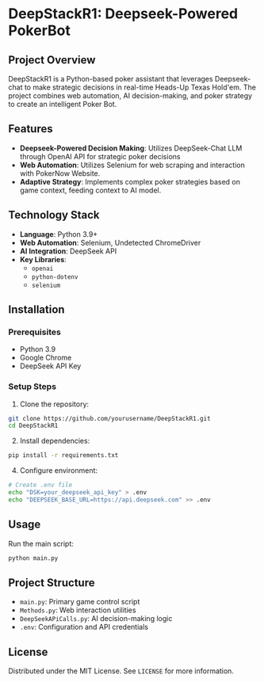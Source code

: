 # DeepStackR1: Deepseek-Powered PokerBot

## Project Overview

DeepStackR1 is a  Python-based poker assistant that leverages Deepseek-chat to make strategic decisions in real-time Heads-Up Texas Hold'em. The project combines web automation, AI decision-making, and poker strategy to create an intelligent Poker Bot.

## Features

- **Deepseek-Powered Decision Making**: Utilizes DeepSeek-Chat LLM through OpenAI API for strategic poker decisions
- **Web Automation**: Utilizes Selenium for web scraping and interaction with PokerNow Website.
- **Adaptive Strategy**: Implements complex poker strategies based on game context, feeding context to AI model.

##  Technology Stack

- **Language**: Python 3.9+
- **Web Automation**: Selenium, Undetected ChromeDriver
- **AI Integration**: DeepSeek API
- **Key Libraries**: 
  - `openai`
  - `python-dotenv`
  - `selenium`

## Installation

### Prerequisites

- Python 3.9
- Google Chrome
- DeepSeek API Key

### Setup Steps

1. Clone the repository:
```bash
git clone https://github.com/yourusername/DeepStackR1.git
cd DeepStackR1
```

2. Install dependencies:
```bash
pip install -r requirements.txt
```

4. Configure environment:
```bash
# Create .env file
echo "DSK=your_deepseek_api_key" > .env
echo "DEEPSEEK_BASE_URL=https://api.deepseek.com" >> .env
```

## Usage

Run the main script:
```bash
python main.py
```

##  Project Structure

- `main.py`: Primary game control script
- `Methods.py`: Web interaction utilities
- `DeepSeekAPiCalls.py`: AI decision-making logic
- `.env`: Configuration and API credentials


## License

Distributed under the MIT License. See `LICENSE` for more information.
